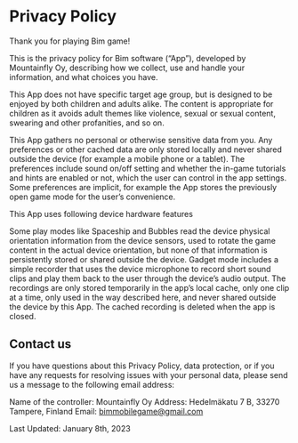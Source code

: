 # Privacy Policy

Thank you for playing Bim game!

This is the privacy policy for Bim software (“App”), developed by Mountainfly Oy, describing how we collect, use and handle your information, and what choices you have.

This App does not have specific target age group, but is designed to be enjoyed by both children and adults alike. The content is appropriate for children as it avoids adult themes like violence, sexual or sexual content, swearing and other profanities, and so on.

This App gathers no personal or otherwise sensitive data from you. Any preferences or other cached data are only stored locally and never shared outside the device (for example a mobile phone or a tablet). The preferences include sound on/off setting and whether the in-game tutorials and hints are enabled or not, which the user can control in the app settings. Some preferences are implicit, for example the App stores the previously open game mode for the user’s convenience.

This App uses following device hardware features

Some play modes like Spaceship and Bubbles read the device physical orientation information from the device sensors, used to rotate the game content in the actual device orientation, but none of that information is persistently stored or shared outside the device.
Gadget mode includes a simple recorder that uses the device microphone to record short sound clips and play them back to the user through the device’s audio output. The recordings are only stored temporarily in the app’s local cache, only one clip at a time, only used in the way described here, and never shared outside the device by this App. The cached recording is deleted when the app is closed.

## Contact us

If you have questions about this Privacy Policy, data protection, or if you have any requests for resolving issues with your personal data, please send us a message to the following email address:

Name of the controller: Mountainfly Oy
Address: Hedelmäkatu 7 B, 33270 Tampere, Finland
Email: bimmobilegame@gmail.com

Last Updated: January 8th, 2023
